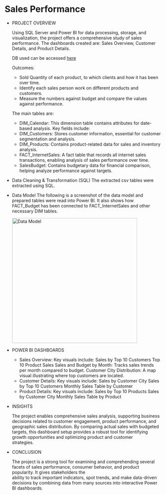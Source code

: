 # Sales Performance
- PROJECT OVERVIEW

  Using SQL Server and Power BI for data processing, storage, and visualization, the project offers a comprehensive study of sales performance.
  The dashboards created are: Sales Overview, Customer Details, and Product Details.

  DB used can be accessed [here](https://learn.microsoft.com/en-us/sql/samples/adventureworks-install-configure?view=sql-server-ver15&tabs=ssms)

  Outcomes:
    * Sold Quantity of each product, to which clients and how it has been over time.
    * Identify each sales person work on different products and customers.
    * Measure the numbers against budget and compare the values against performance.
  
  The main tables are:
    
    * DIM_Calendar: This dimension table contains attributes for date-based analysis. Key fields include:
    * DIM_Customers: Stores customer information, essential for customer segmentation and analysis. 
    * DIM_Products: Contains product-related data for sales and inventory analysis.
    * FACT_InternetSales: A fact table that records all internet sales transactions, enabling analysis of sales performance over time. 
    * SalesBudget: Contains budgetary data for financial comparison, helping analyze performance against targets. 

- Data Cleaning & Transformation (SQL)
  The extracted csv tables were extracted using SQL.

- Data Model
  The following is a screenshot of the data model and prepared tables were read into Power BI.
  It also shows how FACT_Budget has been connected to FACT_InternetSales and other necessary DIM tables.

  <img width="402" alt="Data Model" src="https://github.com/user-attachments/assets/b1d89cbe-1ffb-4cca-ae99-d84697f2f4ed">

  
- POWER BI DASHBOARDS
   * Sales Overview:
    Key visuals include:
      Sales by Top 10 Customers
      Top 10 Product Sales
      Sales and Budget by Month: Tracks sales trends per month compared to budget.
      Customer City Distribution: A map visual illustrating where top customers are located.
   * Customer Details:
    Key visuals include:
      Sales by Customer City
      Sales by Top 10 Customers
      Monthly Sales Table by Customer
   * Product Details:
    Key visuals include:
      Sales by Top 10 Products
      Sales by Customer City
      Monthly Sales Table by Product

- INSIGHTS

  The project enables comprehensive sales analysis, supporting business decisions related to customer engagement, product performance, and geographic sales distribution. By   comparing actual sales with budgeted targets, this dashboard setup provides a robust tool for identifying growth opportunities and optimizing product and customer       
  strategies.

- CONCLUSION

  The project is a strong tool for examining and comprehending several facets of sales performance, consumer behavior, and product popularity. It gives stakeholders the   
  ability to track important indicators, spot trends, and make data-driven decisions by combining data from many sources into interactive Power BI dashboards.
